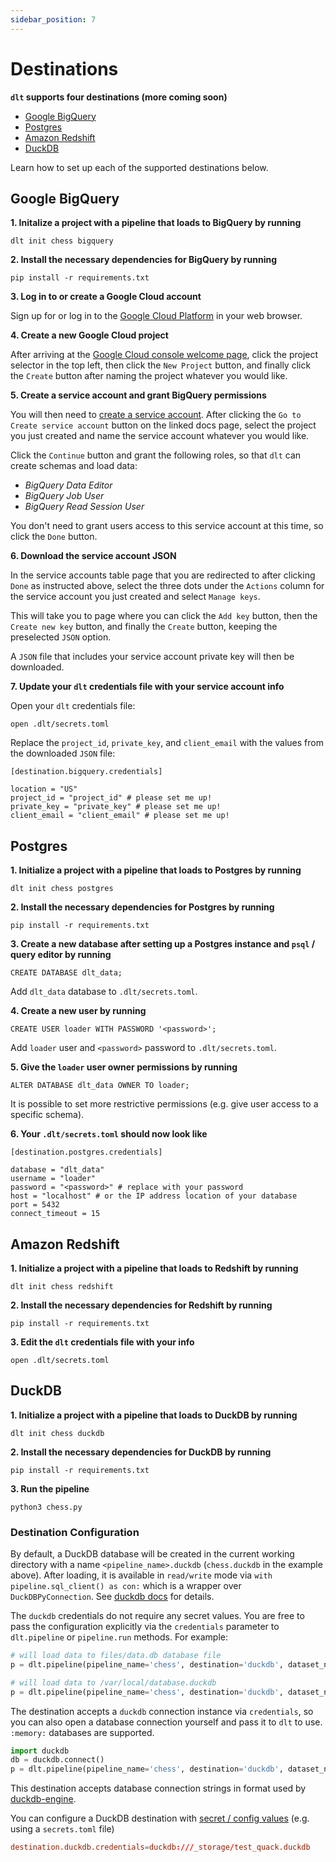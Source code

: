 ```yaml
---
sidebar_position: 7
---
```


# Destinations

**`dlt` supports four destinations (more coming soon)**
- [Google BigQuery](./destinations#google-bigquery)
- [Postgres](./destinations#postgres)
- [Amazon Redshift](./destinations#amazon-redshift)
- [DuckDB](./destinations#duckdb)

Learn how to set up each of the supported destinations below.

## Google BigQuery

**1. Initalize a project with a pipeline that loads to BigQuery by running**
```
dlt init chess bigquery
```

**2. Install the necessary dependencies for BigQuery by running**
```
pip install -r requirements.txt
```

**3. Log in to or create a Google Cloud account**

Sign up for or log in to the [Google Cloud Platform](https://console.cloud.google.com/) in your web browser.

**4. Create a new Google Cloud project**

After arriving at the [Google Cloud console welcome page](https://console.cloud.google.com/welcome), click the
project selector in the top left, then click the `New Project` button, and finally click the `Create` button
after naming the project whatever you would like.

**5. Create a service account and grant BigQuery permissions**

You will then need to [create a service account](https://cloud.google.com/iam/docs/creating-managing-service-accounts#creating). After clicking the `Go to Create service account` button
on the linked docs page, select the project you just created and name the service account whatever you would like.

Click the `Continue` button and grant the following roles, so that `dlt` can create schemas and load data:
- *BigQuery Data Editor*
- *BigQuery Job User*
- *BigQuery Read Session User*

You don't need to grant users access to this service account at this time, so click the `Done` button.

**6. Download the service account JSON**

In the service accounts table page that you are redirected to after clicking `Done` as instructed above,
select the three dots under the `Actions` column for the service account you just created and
select `Manage keys`.

This will take you to page where you can click the `Add key` button, then the `Create new key` button,
and finally the `Create` button, keeping the preselected `JSON` option.

A `JSON` file that includes your service account private key will then be downloaded.

**7. Update your `dlt` credentials file with your service account info**

Open your `dlt` credentials file:
```
open .dlt/secrets.toml
```

Replace the `project_id`, `private_key`, and `client_email` with the values from the downloaded `JSON` file:
```
[destination.bigquery.credentials]

location = "US"
project_id = "project_id" # please set me up!
private_key = "private_key" # please set me up!
client_email = "client_email" # please set me up!
```

## Postgres

**1. Initialize a project with a pipeline that loads to Postgres by running**
```
dlt init chess postgres
```

**2. Install the necessary dependencies for Postgres by running**
```
pip install -r requirements.txt
```

**3. Create a new database after setting up a Postgres instance and `psql` / query editor by running**
```
CREATE DATABASE dlt_data;
```

Add `dlt_data` database to `.dlt/secrets.toml`.

**4. Create a new user by running**
```
CREATE USER loader WITH PASSWORD '<password>';
```

Add `loader` user and `<password>` password to `.dlt/secrets.toml`.

**5. Give the `loader` user owner permissions by running**
```
ALTER DATABASE dlt_data OWNER TO loader;
```

It is possible to set more restrictive permissions (e.g. give user access to a specific schema).

**6. Your `.dlt/secrets.toml` should now look like**
```
[destination.postgres.credentials]

database = "dlt_data"
username = "loader"
password = "<password>" # replace with your password
host = "localhost" # or the IP address location of your database
port = 5432
connect_timeout = 15
```

## Amazon Redshift

**1. Initialize a project with a pipeline that loads to Redshift by running**
```
dlt init chess redshift
```

**2. Install the necessary dependencies for Redshift by running**
```
pip install -r requirements.txt
```

**3. Edit the `dlt` credentials file with your info**
```
open .dlt/secrets.toml
```

## DuckDB

**1. Initialize a project with a pipeline that loads to DuckDB by running**
```
dlt init chess duckdb
```

**2. Install the necessary dependencies for DuckDB by running**
```
pip install -r requirements.txt
```

**3. Run the pipeline**
```
python3 chess.py
```

### Destination Configuration

By default, a DuckDB database will be created in the current working directory with a name `<pipeline_name>.duckdb` (`chess.duckdb` in the example above). After loading, it is available in `read/write` mode via `with pipeline.sql_client() as con:` which is a wrapper over `DuckDBPyConnection`. See [duckdb docs](https://duckdb.org/docs/api/python/overview#persistent-storage) for details.

The `duckdb` credentials do not require any secret values. You are free to pass the configuration explicitly via the `credentials` parameter to `dlt.pipeline` or `pipeline.run` methods. For example:
```python
# will load data to files/data.db database file
p = dlt.pipeline(pipeline_name='chess', destination='duckdb', dataset_name='chess_data', full_refresh=False, credentials="files/data.db")

# will load data to /var/local/database.duckdb
p = dlt.pipeline(pipeline_name='chess', destination='duckdb', dataset_name='chess_data', full_refresh=False, credentials="/var/local/database.duckdb")
```

The destination accepts a `duckdb` connection instance via `credentials`, so you can also open a database connection yourself and pass it to `dlt` to use. `:memory:` databases are supported.
```python
import duckdb
db = duckdb.connect()
p = dlt.pipeline(pipeline_name='chess', destination='duckdb', dataset_name='chess_data', full_refresh=False, credentials=db)
```

This destination accepts database connection strings in format used by [duckdb-engine](https://github.com/Mause/duckdb_engine#configuration).

You can configure a DuckDB destination with [secret / config values](./customization/credentials.md) (e.g. using a `secrets.toml` file)
```toml
destination.duckdb.credentials=duckdb:///_storage/test_quack.duckdb
```